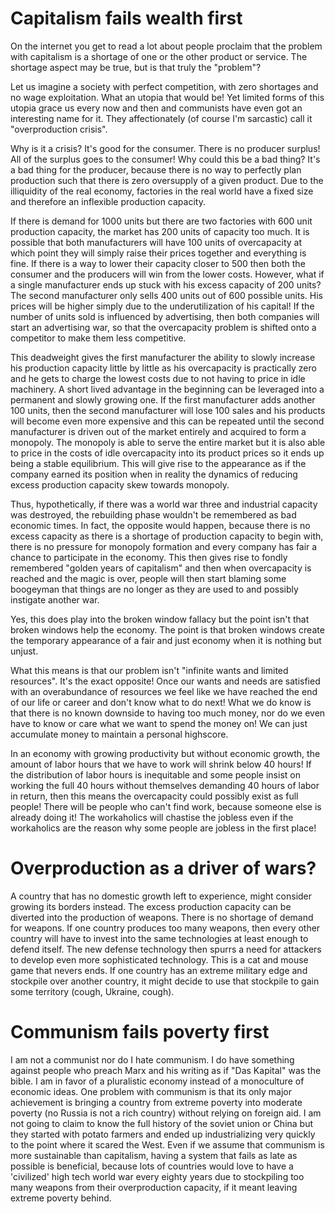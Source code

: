 # Capitalism fails wealth first

On the internet you get to read a lot about people proclaim that the problem with capitalism is a shortage of one or the other product or service. The shortage aspect may be true, but is that truly the "problem"?

Let us imagine a society with perfect competition, with zero shortages and no wage exploitation. What an utopia that would be! Yet limited forms of this utopia grace us every now and then and communists have even got an interesting name for it. They affectionately (of course I'm sarcastic) call it "overproduction crisis".

Why is it a crisis? It's good for the consumer. There is no producer surplus! All of the surplus goes to the consumer! Why could this be a bad thing? It's a bad thing for the producer, because there is no way to perfectly plan production such that there is zero oversupply of a given product. Due to the illiquidity of the real economy, factories in the real world have a fixed size and therefore an inflexible production capacity.

If there is demand for 1000 units but there are two factories with 600 unit production capacity, the market has 200 units of capacity too much. It is possible that both manufacturers will have 100 units of overcapacity at which point they will simply raise their prices together and everything is fine. If there is a way to lower their capacity closer to 500 then both the consumer and the producers will win from the lower costs. However, what if a single manufacturer ends up stuck with his excess capacity of 200 units? The second manufacturer only sells 400 units out of 600 possible units. His prices will be higher simply due to the underutilization of his capital! If the number of units sold is influenced by advertising, then both companies will start an advertising war, so that the overcapacity problem is shifted onto a competitor to make them less competitive.

This deadweight gives the first manufacturer the ability to slowly increase his production capacity little by little as his overcapacity is practically zero and he gets to charge the lowest costs due to not having to price in idle machinery. A short lived advantage in the beginning can be leveraged into a permanent and slowly growing one. If the first manufacturer adds another 100 units, then the second manufacturer will lose 100 sales and his products will become even more expensive and this can be repeated until the second manufacturer is driven out of the market entirely and acquired to form a monopoly. The monopoly is able to serve the entire market but it is also able to price in the costs of idle overcapacity into its product prices so it ends up being a stable equilibrium. This will give rise to the appearance as if the company earned its position when in reality the dynamics of reducing excess production capacity skew towards monopoly.

Thus, hypothetically, if there was a world war three and industrial capacity was destroyed, the rebuilding phase wouldn't be remembered as bad economic times. In fact, the opposite would happen, because there is no excess capacity as there is a shortage of production capacity to begin with, there is no pressure for monopoly formation and every company has fair a chance to participate in the economy. This then gives rise to fondly remembered "golden years of capitalism" and then when overcapacity is reached and the magic is over, people will then start blaming some boogeyman that things are no longer as they are used to and possibly instigate another war.

Yes, this does play into the broken window fallacy but the point isn't that broken windows help the economy. The point is that broken windows create the temporary appearance of a fair and just economy when it is nothing but unjust.

What this means is that our problem isn't "infinite wants and limited resources". It's the exact opposite! Once our wants and needs are satisfied with an overabundance of resources we feel like we have reached the end of our life or career and don't know what to do next! What we do know is that there is no known downside to having too much money, nor do we even have to know or care what we want to spend the money on! We can just accumulate money to maintain a personal highscore.

In an economy with growing productivity but without economic growth, the amount of labor hours that we have to work will shrink below 40 hours! If the distribution of labor hours is inequitable and some people insist on working the full 40 hours without themselves demanding 40 hours of labor in return, then this means the overcapacity could possibly exist as full people! There will be people who can't find work, because someone else is already doing it! The workaholics will chastise the jobless even if the workaholics are the reason why some people are jobless in the first place!

# Overproduction as a driver of wars?

A country that has no domestic growth left to experience, might consider growing its borders instead. The excess production capacity can be diverted into the production of weapons. There is no shortage of demand for weapons. If one country produces too many weapons, then every other country will have to invest into the same technologies at least enough to defend itself. The new defense technology then spurrs a need for attackers to develop even more sophisticated technology. This is a cat and mouse game that nevers ends. If one country has an extreme military edge and stockpile over another country, it might decide to use that stockpile to gain some territory (cough, Ukraine, cough).

# Communism fails poverty first

I am not a communist nor do I hate communism. I do have something against people who preach Marx and his writing as if "Das Kapital" was the bible. I am in favor of a pluralistic economy instead of a monoculture of economic ideas. One problem with communism is that its only major achievement is bringing a country from extreme poverty into moderate poverty (no Russia is not a rich country) without relying on foreign aid. I am not going to claim to know the full history of the soviet union or China but they started with potato farmers and ended up industrializing very quickly to the point where it scared the West. Even if we assume that communism is more sustainable than capitalism, having a system that fails as late as possible is beneficial, because lots of countries would love to have a 'civilized' high tech world war every eighty years due to stockpiling too many weapons from their overproduction capacity, if it meant leaving extreme poverty behind.